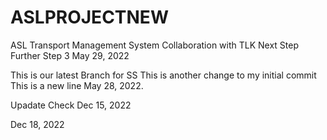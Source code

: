 # ASLPROJECTNEW
ASL Transport Management System
Collaboration with TLK
Next Step
Further Step 3
May 29, 2022

This is our latest Branch for SS
This is another change to my initial commit
This is a new line May 28, 2022.

Upadate Check
Dec 15, 2022

Dec 18, 2022